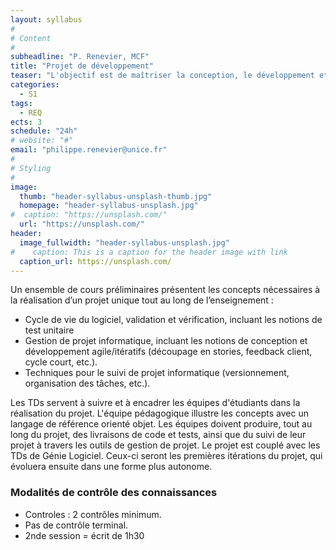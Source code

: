 ```yaml
---
layout: syllabus
#
# Content
#
subheadline: "P. Renevier, MCF"
title: "Projet de développement"
teaser: "L'objectif est de maîtriser la conception, le développement et la validation/vérification d’un logiciel de taille conséquente, en équipe, à partir d'un cahier des charges et en mettant en pratique des principes de développement du génie logiciel."
categories:
  - S1
tags:
  - REQ
ects: 3
schedule: "24h"
# website: "#"
email: "philippe.renevier@unice.fr"
#
# Styling
#
image:
  thumb: "header-syllabus-unsplash-thumb.jpg"
  homepage: "header-syllabus-unsplash.jpg"
#  caption: "https://unsplash.com/"
  url: "https://unsplash.com/"
header:
  image_fullwidth: "header-syllabus-unsplash.jpg"
#    caption: This is a caption for the header image with link
  caption_url: https://unsplash.com/  
---
```


Un ensemble de cours préliminaires présentent les concepts nécessaires à la réalisation d’un projet unique tout au long de l’enseignement :
 - Cycle de vie du logiciel, validation et vérification, incluant les notions de test unitaire
 - Gestion de projet informatique, incluant les notions de conception et développement agile/itératifs (découpage en stories, feedback client, cycle court, etc.).
 - Techniques pour le suivi de projet informatique (versionnement, organisation des tâches, etc.).
 
Les TDs servent à suivre et à encadrer les équipes d'étudiants dans la réalisation du projet. L'équipe pédagogique illustre les concepts avec un langage de référence orienté objet.
Les équipes doivent produire, tout au long du projet, des livraisons de code et tests, ainsi que du suivi de leur projet à travers les outils de gestion de projet.
Le projet est couplé avec les TDs de Génie Logiciel. Ceux-ci seront les premières itérations du projet, qui évoluera ensuite dans une forme plus autonome.




### Modalités de contrôle des connaissances ###
 - Controles : 2 contrôles minimum. 
 - Pas de contrôle terminal.
 - 2nde session = écrit de 1h30 


